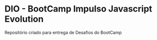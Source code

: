 # DIO - BootCamp Impulso Javascript Evolution

Repositório criado para entrega de Desafios do BootCamp
